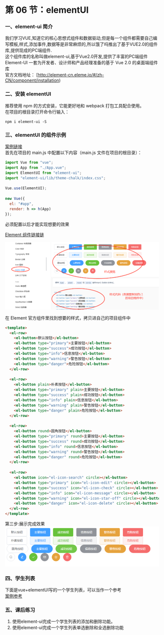 # 第 06 节：elementUI

### 一、element-ui 简介

我们学习VUE,知道它的核心思想式组件和数据驱动,但是每一个组件都需要自己编写模板,样式,添加事件,数据等是非常麻烦的,所以饿了吗推出了基于VUE2.0的组件库,提供现成的PC端组件.  
这个组件库的名称叫做element-ui,基于Vue2.0开发,提供了丰富的PC端组件
Element-UI 一套为开发者、设计师和产品经理准备的基于 Vue 2.0 的桌面端组件库  
官方文档地址： [http://element-cn.eleme.io/#/zh-CN/component/installation)

### 二、安装 elementUI

推荐使用 npm 的方式安装，它能更好地和 webpack 打包工具配合使用。  
在项目的根目录打开命令行输入：

```
npm i element-ui -S
```

### 三、elementUI 的组件示例
[案例链接](https://github.com/xiaozhoulee/xiaozhou-examples/tree/master/07-基于Vue的web项目开发/第05节%EF%BC%9Aelement/组件示例
)  
首先在项目的 main.js 中配置以下内容（main.js 文件在项目的根目录）：

```js
import Vue from "vue";
import App from "./App.vue";
import ElementUI from "element-ui";
import "element-ui/lib/theme-chalk/index.css";

Vue.use(ElementUI);

new Vue({
  el: "#app",
  render: h => h(App)
});
```

必须配置以后才能实现想要的效果

 [Element 组件链接链](https://element.eleme.cn/#/zh-CN/component/icon)

![style_img](../images/0705_style.png)

在 Element 官方组件里找到想要的样式，拷贝进自己的项目组件中
```html
<template>
  <el-row>
    <el-button>默认按钮</el-button>
    <el-button type="primary">主要按钮</el-button>
    <el-button type="success">成功按钮</el-button>
    <el-button type="info">信息按钮</el-button>
    <el-button type="warning">警告按钮</el-button>
    <el-button type="danger">危险按钮</el-button>
  </el-row>

  <el-row>
    <el-button plain>朴素按钮</el-button>
    <el-button type="primary" plain>主要按钮</el-button>
    <el-button type="success" plain>成功按钮</el-button>
    <el-button type="info" plain>信息按钮</el-button>
    <el-button type="warning" plain>警告按钮</el-button>
    <el-button type="danger" plain>危险按钮</el-button>
  </el-row>

  <el-row>
    <el-button round>圆角按钮</el-button>
    <el-button type="primary" round>主要按钮</el-button>
    <el-button type="success" round>成功按钮</el-button>
    <el-button type="info" round>信息按钮</el-button>
    <el-button type="warning" round>警告按钮</el-button>
    <el-button type="danger" round>危险按钮</el-button>
  </el-row>

  <el-row>
    <el-button icon="el-icon-search" circle></el-button>
    <el-button type="primary" icon="el-icon-edit" circle></el-button>
    <el-button type="success" icon="el-icon-check" circle></el-button>
    <el-button type="info" icon="el-icon-message" circle></el-button>
    <el-button type="warning" icon="el-icon-star-off" circle></el-button>
    <el-button type="danger" icon="el-icon-delete" circle></el-button>
  </el-row>
</template>
```

第三步:展示完成效果
![Image text](../images/0705_icon.png)

### 四、学生列表
下面是vue+elementUI写的一个学生列表，可以当作一个参考  
[案例参考](https://github.com/xiaozhoulee/xiaozhou-examples/tree/master/07-基于Vue的web项目开发/第05节%EF%BC%9Aelement/学生列表
)

### 五、课后练习

1. 使用element-ui完成一个学生列表的添加和删除功能。
2. 使用element-ui完成一个学生列表单选删除和全选删除功能